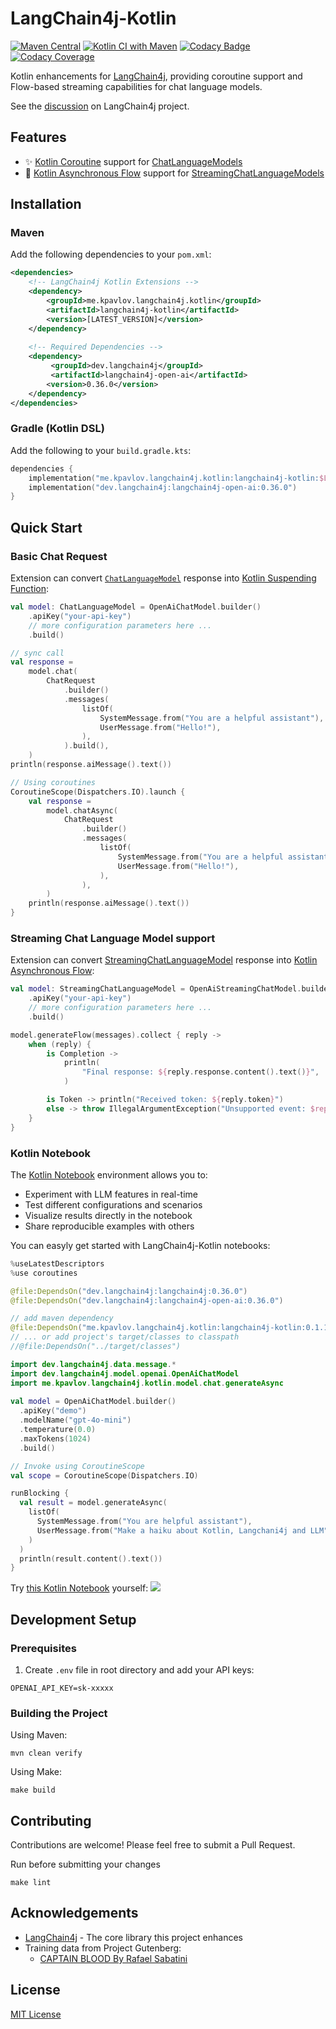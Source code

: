 # LangChain4j-Kotlin

[![Maven Central](https://img.shields.io/maven-central/v/me.kpavlov.langchain4j.kotlin/langchain4j-kotlin-aggregator)](https://repo1.maven.org/maven2/me/kpavlov/langchain4j/kotlin/)
[![Kotlin CI with Maven](https://github.com/kpavlov/langchain4j-kotlin/actions/workflows/maven.yml/badge.svg?branch=main)](https://github.com/kpavlov/langchain4j-kotlin/actions/workflows/maven.yml)
[![Codacy Badge](https://app.codacy.com/project/badge/Grade/644f664ad05a4a009b299bc24c8be4b8)](https://app.codacy.com/gh/kpavlov/langchain4j-kotlin/dashboard?utm_source=gh&utm_medium=referral&utm_content=&utm_campaign=Badge_grade)
[![Codacy Coverage](https://app.codacy.com/project/badge/Coverage/644f664ad05a4a009b299bc24c8be4b8)](https://app.codacy.com/gh/kpavlov/langchain4j-kotlin/dashboard?utm_source=gh&utm_medium=referral&utm_content=&utm_campaign=Badge_coverage)

Kotlin enhancements for [LangChain4j](https://github.com/langchain4j/langchain4j), providing coroutine support and Flow-based streaming capabilities for chat language models.

See the [discussion](https://github.com/langchain4j/langchain4j/discussions/1897) on LangChain4j project.

## Features

- ✨ [Kotlin Coroutine](https://kotlinlang.org/docs/coroutines-guide.html) support for [ChatLanguageModels](https://docs.langchain4j.dev/tutorials/chat-and-language-models)
- 🌊 [Kotlin Asynchronous Flow](https://kotlinlang.org/docs/flow.html) support for [StreamingChatLanguageModels](https://docs.langchain4j.dev/tutorials/ai-services#streaming)

## Installation

### Maven

Add the following dependencies to your `pom.xml`:

```xml
<dependencies>
    <!-- LangChain4j Kotlin Extensions -->
    <dependency>
        <groupId>me.kpavlov.langchain4j.kotlin</groupId>
        <artifactId>langchain4j-kotlin</artifactId>
        <version>[LATEST_VERSION]</version>
    </dependency>
    
    <!-- Required Dependencies -->
    <dependency>
         <groupId>dev.langchain4j</groupId>
         <artifactId>langchain4j-open-ai</artifactId>
        <version>0.36.0</version>
    </dependency>
</dependencies>
```

### Gradle (Kotlin DSL)

Add the following to your `build.gradle.kts`:

```kotlin
dependencies {
    implementation("me.kpavlov.langchain4j.kotlin:langchain4j-kotlin:$LATEST_VERSION")
    implementation("dev.langchain4j:langchain4j-open-ai:0.36.0")
}
```

## Quick Start

### Basic Chat Request

Extension can convert [`ChatLanguageModel`](https://docs.langchain4j.dev/tutorials/chat-and-language-models) response into [Kotlin Suspending Function](https://kotlinlang.org/docs/coroutines-basics.html):

```kotlin
val model: ChatLanguageModel = OpenAiChatModel.builder()
    .apiKey("your-api-key")
    // more configuration parameters here ...
    .build()

// sync call
val response =
    model.chat(
        ChatRequest
            .builder()
            .messages(
                listOf(
                    SystemMessage.from("You are a helpful assistant"),
                    UserMessage.from("Hello!"),
                ),
            ).build(),
    )
println(response.aiMessage().text())

// Using coroutines
CoroutineScope(Dispatchers.IO).launch {
    val response =
        model.chatAsync(
            ChatRequest
                .builder()
                .messages(
                    listOf(
                        SystemMessage.from("You are a helpful assistant"),
                        UserMessage.from("Hello!"),
                    ),
                ),
        )
    println(response.aiMessage().text())
}      
```

### Streaming Chat Language Model support

Extension can convert [StreamingChatLanguageModel](https://docs.langchain4j.dev/tutorials/response-streaming) response into [Kotlin Asynchronous Flow](https://kotlinlang.org/docs/flow.html):
```kotlin
val model: StreamingChatLanguageModel = OpenAiStreamingChatModel.builder()
    .apiKey("your-api-key")
    // more configuration parameters here ...
    .build()

model.generateFlow(messages).collect { reply ->
    when (reply) {
        is Completion ->
            println(
                "Final response: ${reply.response.content().text()}",
            )

        is Token -> println("Received token: ${reply.token}")
        else -> throw IllegalArgumentException("Unsupported event: $reply")
    }
}
```

### Kotlin Notebook

The [Kotlin Notebook](https://kotlinlang.org/docs/kotlin-notebook-overview.html) environment allows you to:

* Experiment with LLM features in real-time
* Test different configurations and scenarios
* Visualize results directly in the notebook
* Share reproducible examples with others

You can easyly get started with LangChain4j-Kotlin notebooks:

```kotlin notebook
%useLatestDescriptors
%use coroutines

@file:DependsOn("dev.langchain4j:langchain4j:0.36.0")
@file:DependsOn("dev.langchain4j:langchain4j-open-ai:0.36.0")

// add maven dependency
@file:DependsOn("me.kpavlov.langchain4j.kotlin:langchain4j-kotlin:0.1.1")
// ... or add project's target/classes to classpath
//@file:DependsOn("../target/classes")

import dev.langchain4j.data.message.*
import dev.langchain4j.model.openai.OpenAiChatModel
import me.kpavlov.langchain4j.kotlin.model.chat.generateAsync
  
val model = OpenAiChatModel.builder()
  .apiKey("demo")
  .modelName("gpt-4o-mini")
  .temperature(0.0)
  .maxTokens(1024)
  .build()

// Invoke using CoroutineScope
val scope = CoroutineScope(Dispatchers.IO)

runBlocking {
  val result = model.generateAsync(
    listOf(
      SystemMessage.from("You are helpful assistant"),
      UserMessage.from("Make a haiku about Kotlin, Langchani4j and LLM"),
    )
  )
  println(result.content().text())
}
```
Try [this Kotlin Notebook](langchain4j-kotlin/notebooks/lc4kNotebook.ipynb)  yourself:
![](docs/kotlin-notebook-1.png)

## Development Setup

### Prerequisites

1. Create `.env` file in root directory and add your API keys:

```dotenv
OPENAI_API_KEY=sk-xxxxx
```

### Building the Project

Using Maven:
```shell
mvn clean verify
```

Using Make:
```shell
make build
```

## Contributing

Contributions are welcome! Please feel free to submit a Pull Request.

Run before submitting your changes
```shell
make lint
```

## Acknowledgements

- [LangChain4j](https://github.com/langchain4j/langchain4j) - The core library this project enhances
- Training data from Project Gutenberg:
  - [CAPTAIN BLOOD By Rafael Sabatini](https://www.gutenberg.org/cache/epub/1965/pg1965.txt)

## License

[MIT License](LICENSE.txt)
